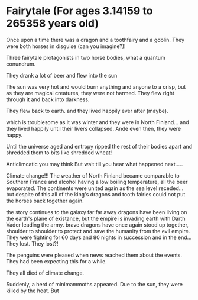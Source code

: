 # Fairytale (For ages 3.14159 to 265358 years old)

Once upon a time there was a dragon and a toothfairy and a goblin.
They were both horses in disguise (can you imagine?)!

Three fairytale protagonists in two horse bodies, what a quantum conundrum.

They drank a lot of beer and flew into the sun

The sun was very hot and would burn anything and anyone to a crisp, but as they are magical creatures, they were not harmed.
They flew right through it and back into darkness.


They flew back to earth.
and they lived happily ever after (maybe).

which is troublesome as it was winter and they were in North Finland...
and they lived happily until their livers collapsed. Ande even then, they were happy.


Until the universe aged and entropy ripped the rest of 
their bodies apart and shredded them to bits like shredded wheat!

Anticlimcatic you may think But wait till you hear what happened next.....

Climate change!!! The weather of North Finland became comparable to Southern France and alcohol having a low boiling temperature, all the beer evaporated. The continents were united again as the sea level receded... but despite of this all of the king's dragons and tooth fairies could not put the horses back together again.

the story continues to the galaxy far far away
dragons have been living on the earth's plane of existance, but the empire is invading earth with Darth Vader leading the army. brave dragons have once again stood up together, shoulder to shoulder to protect and save the humanity from the evil empire. They were fighting for 60 days and 80 nights in succession and in the end... 
They lost. They lost?!

The penguins were pleased when news reached them about the events. They had been expecting this for a while.

They all died of climate change.

Suddenly, a herd of minimammoths appeared. Due to the sun, they were killed by the heat. But



